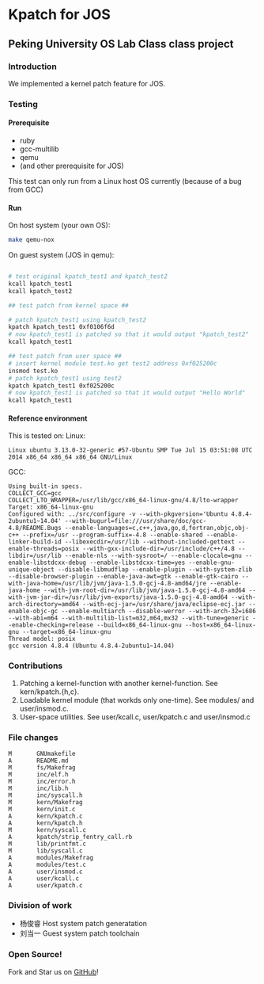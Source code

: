 # Kpatch for JOS
## Peking University OS Lab Class class project

### Introduction

We implemented a kernel patch feature for JOS.

### Testing

#### Prerequisite

* ruby
* gcc-multilib
* qemu
* (and other prerequisite for JOS)

This test can only run from a Linux host OS currently (because of a bug from GCC)

#### Run

On host system (your own OS):
```sh
make qemu-nox
```

On guest system (JOS in qemu):
```sh

# test original kpatch_test1 and kpatch_test2
kcall kpatch_test1
kcall kpatch_test2

## test patch from kernel space ##

# patch kpatch_test1 using kpatch_test2
kpatch kpatch_test1 0xf0106f6d
# now kpatch_test1 is patched so that it would output "kpatch_test2"
kcall kpatch_test1

## test patch from user space ##
# insert kernel module test.ko get test2 address 0xf025200c
insmod test.ko
# patch kpatch_test1 using test2
kpatch kpatch_test1 0xf025200c
# now kpatch_test1 is patched so that it would output "Hello World"
kcall kpatch_test1
```

#### Reference environment

This is tested on:
Linux:
```
Linux ubuntu 3.13.0-32-generic #57-Ubuntu SMP Tue Jul 15 03:51:08 UTC 2014 x86_64 x86_64 x86_64 GNU/Linux
```

GCC:
```
Using built-in specs.
COLLECT_GCC=gcc
COLLECT_LTO_WRAPPER=/usr/lib/gcc/x86_64-linux-gnu/4.8/lto-wrapper
Target: x86_64-linux-gnu
Configured with: ../src/configure -v --with-pkgversion='Ubuntu 4.8.4-2ubuntu1~14.04' --with-bugurl=file:///usr/share/doc/gcc-4.8/README.Bugs --enable-languages=c,c++,java,go,d,fortran,objc,obj-c++ --prefix=/usr --program-suffix=-4.8 --enable-shared --enable-linker-build-id --libexecdir=/usr/lib --without-included-gettext --enable-threads=posix --with-gxx-include-dir=/usr/include/c++/4.8 --libdir=/usr/lib --enable-nls --with-sysroot=/ --enable-clocale=gnu --enable-libstdcxx-debug --enable-libstdcxx-time=yes --enable-gnu-unique-object --disable-libmudflap --enable-plugin --with-system-zlib --disable-browser-plugin --enable-java-awt=gtk --enable-gtk-cairo --with-java-home=/usr/lib/jvm/java-1.5.0-gcj-4.8-amd64/jre --enable-java-home --with-jvm-root-dir=/usr/lib/jvm/java-1.5.0-gcj-4.8-amd64 --with-jvm-jar-dir=/usr/lib/jvm-exports/java-1.5.0-gcj-4.8-amd64 --with-arch-directory=amd64 --with-ecj-jar=/usr/share/java/eclipse-ecj.jar --enable-objc-gc --enable-multiarch --disable-werror --with-arch-32=i686 --with-abi=m64 --with-multilib-list=m32,m64,mx32 --with-tune=generic --enable-checking=release --build=x86_64-linux-gnu --host=x86_64-linux-gnu --target=x86_64-linux-gnu
Thread model: posix
gcc version 4.8.4 (Ubuntu 4.8.4-2ubuntu1~14.04)
```

### Contributions

1. Patching a kernel-function with another kernel-function. See kern/kpatch.{h,c}.
2. Loadable kernel module (that workds only one-time). See modules/ and user/insmod.c.
3. User-space utilities. See user/kcall.c, user/kpatch.c and user/insmod.c

### File changes

```
M       GNUmakefile
A       README.md
M       fs/Makefrag
M       inc/elf.h
M       inc/error.h
M       inc/lib.h
M       inc/syscall.h
M       kern/Makefrag
M       kern/init.c
A       kern/kpatch.c
A       kern/kpatch.h
M       kern/syscall.c
A       kpatch/strip_fentry_call.rb
M       lib/printfmt.c
M       lib/syscall.c
A       modules/Makefrag
A       modules/test.c
A       user/insmod.c
A       user/kcall.c
A       user/kpatch.c
```

### Division of work

* 杨俊睿 Host system patch generatation
* 刘当一 Guest system patch toolchain

### Open Source!
Fork and Star us on [GitHub](https://github.com/jos-kpatch/jos-kpatch "jos-kpatch")!
